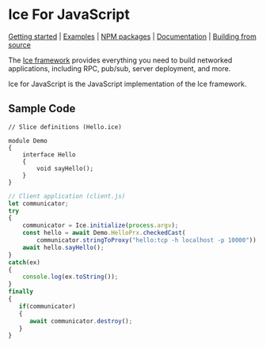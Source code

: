 # Ice For JavaScript

[Getting started] | [Examples] | [NPM packages] | [Documentation] | [Building from source]

The [Ice framework] provides everything you need to build networked applications,
including RPC, pub/sub, server deployment, and more.

Ice for JavaScript is the JavaScript implementation of the Ice framework.

## Sample Code

```slice
// Slice definitions (Hello.ice)

module Demo
{
    interface Hello
    {
        void sayHello();
    }
}
```

```javascript
// Client application (client.js)
let communicator;
try
{
    communicator = Ice.initialize(process.argv);
    const hello = await Demo.HelloPrx.checkedCast(
        communicator.stringToProxy("hello:tcp -h localhost -p 10000"));
    await hello.sayHello();
}
catch(ex)
{
    console.log(ex.toString());
}
finally
{
   if(communicator)
   {
      await communicator.destroy();
   }
}
```

[Getting started]: https://doc.zeroc.com/ice/3.8/hello-world-application/writing-an-ice-application-with-javascript
[Examples]: https://github.com/zeroc-ice/ice-demos/tree/3.8/js
[NPM Packages]: https://www.npmjs.com/~zeroc
[Documentation]: https://doc.zeroc.com/ice/3.8
[Building from source]: https://github.com/zeroc-ice/ice/blob/3.8/js/BUILDING.md
[Ice framework]: https://github.com/zeroc-ice/ice
